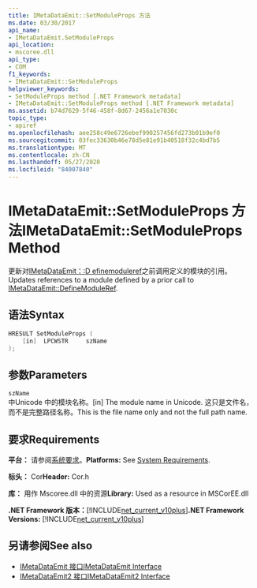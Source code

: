 ```yaml
---
title: IMetaDataEmit::SetModuleProps 方法
ms.date: 03/30/2017
api_name:
- IMetaDataEmit.SetModuleProps
api_location:
- mscoree.dll
api_type:
- COM
f1_keywords:
- IMetaDataEmit::SetModuleProps
helpviewer_keywords:
- SetModuleProps method [.NET Framework metadata]
- IMetaDataEmit::SetModuleProps method [.NET Framework metadata]
ms.assetid: b74d7629-5f46-458f-8d67-2456a1e7030c
topic_type:
- apiref
ms.openlocfilehash: aee258c49e6726ebef990257456fd273b01b9ef0
ms.sourcegitcommit: 03fec33630b46e78d5e81e91b40518f32c4bd7b5
ms.translationtype: MT
ms.contentlocale: zh-CN
ms.lasthandoff: 05/27/2020
ms.locfileid: "84007840"
---
```

# <a name="imetadataemitsetmoduleprops-method"></a><span data-ttu-id="88aac-102">IMetaDataEmit::SetModuleProps 方法</span><span class="sxs-lookup"><span data-stu-id="88aac-102">IMetaDataEmit::SetModuleProps Method</span></span>
<span data-ttu-id="88aac-103">更新对[IMetaDataEmit：:D efinemoduleref](imetadataemit-definemoduleref-method.md)之前调用定义的模块的引用。</span><span class="sxs-lookup"><span data-stu-id="88aac-103">Updates references to a module defined by a prior call to [IMetaDataEmit::DefineModuleRef](imetadataemit-definemoduleref-method.md).</span></span>  
  
## <a name="syntax"></a><span data-ttu-id="88aac-104">语法</span><span class="sxs-lookup"><span data-stu-id="88aac-104">Syntax</span></span>  
  
```cpp  
HRESULT SetModuleProps (
    [in]  LPCWSTR     szName  
);  
```  
  
## <a name="parameters"></a><span data-ttu-id="88aac-105">参数</span><span class="sxs-lookup"><span data-stu-id="88aac-105">Parameters</span></span>  
 `szName`  
 <span data-ttu-id="88aac-106">中Unicode 中的模块名称。</span><span class="sxs-lookup"><span data-stu-id="88aac-106">[in] The module name in Unicode.</span></span> <span data-ttu-id="88aac-107">这只是文件名，而不是完整路径名称。</span><span class="sxs-lookup"><span data-stu-id="88aac-107">This is the file name only and not the full path name.</span></span>  
  
## <a name="requirements"></a><span data-ttu-id="88aac-108">要求</span><span class="sxs-lookup"><span data-stu-id="88aac-108">Requirements</span></span>  
 <span data-ttu-id="88aac-109">**平台：** 请参阅[系统要求](../../get-started/system-requirements.md)。</span><span class="sxs-lookup"><span data-stu-id="88aac-109">**Platforms:** See [System Requirements](../../get-started/system-requirements.md).</span></span>  
  
 <span data-ttu-id="88aac-110">**标头：** Cor</span><span class="sxs-lookup"><span data-stu-id="88aac-110">**Header:** Cor.h</span></span>  
  
 <span data-ttu-id="88aac-111">**库：** 用作 Mscoree.dll 中的资源</span><span class="sxs-lookup"><span data-stu-id="88aac-111">**Library:** Used as a resource in MSCorEE.dll</span></span>  
  
 <span data-ttu-id="88aac-112">**.NET Framework 版本：**[!INCLUDE[net_current_v10plus](../../../../includes/net-current-v10plus-md.md)]</span><span class="sxs-lookup"><span data-stu-id="88aac-112">**.NET Framework Versions:** [!INCLUDE[net_current_v10plus](../../../../includes/net-current-v10plus-md.md)]</span></span>  
  
## <a name="see-also"></a><span data-ttu-id="88aac-113">另请参阅</span><span class="sxs-lookup"><span data-stu-id="88aac-113">See also</span></span>

- [<span data-ttu-id="88aac-114">IMetaDataEmit 接口</span><span class="sxs-lookup"><span data-stu-id="88aac-114">IMetaDataEmit Interface</span></span>](imetadataemit-interface.md)
- [<span data-ttu-id="88aac-115">IMetaDataEmit2 接口</span><span class="sxs-lookup"><span data-stu-id="88aac-115">IMetaDataEmit2 Interface</span></span>](imetadataemit2-interface.md)
